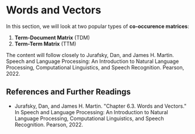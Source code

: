 # Words and Vectors

In this section, we will look at two popular types of **co-occurence matrices**:

1. **Term-Document Matrix** (TDM)
2. **Term-Term Matrix** (TTM)

The content will follow closely to Jurafsky, Dan, and James H. Martin. Speech and Language Processing: An Introduction to Natural Language Processing, Computational Linguistics, and Speech Recognition. Pearson, 2022.

## References and Further Readings

- Jurafsky, Dan, and James H. Martin. "Chapter 6.3. Words and Vectors." In Speech and Language Processing: An Introduction to Natural Language Processing, Computational Linguistics, and Speech Recognition. Pearson, 2022.